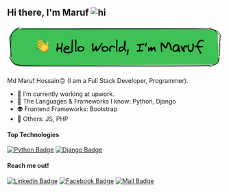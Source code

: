 ## Hi there, I'm Maruf <img src="https://user-images.githubusercontent.com/1303154/88677602-1635ba80-d120-11ea-84d8-d263ba5fc3c0.gif" width="28px" alt="hi">

![Thumbnail](https://github.com/mickeymaruf/mickeymaruf/blob/main/githubthumb.png)

Md Maruf Hossain🙃 (I am a Full Stack Developer, Programmer).

- 🌱 I’m currently working at upwork.
- 🧠 The Languages & Frameworks I know: Python, Django
- 👽 Frontend Frameworks: Bootstrap
- 💞️ Others: JS, PHP

#### Top Technologies
[![Python Badge](https://img.shields.io/badge/Python-3776AB?style=for-the-badge&logo=python&logoColor=white)](#) [![Django Badge](	https://img.shields.io/badge/Django-092E20?style=for-the-badge&logo=django&logoColor=white)](#)

#### Reach me out!

[![Linkedin Badge](https://img.shields.io/badge/LinkedIn-0077B5?style=for-the-badge&logo=linkedin&logoColor=white)](https://www.linkedin.com/in/mickeymaruf/) [![Facebook Badge](https://img.shields.io/badge/maruf-1877F2?style=for-the-badge&logo=facebook&logoColor=white)](https://www.facebook.com/mickeymaruf/) [![Mail Badge](	https://img.shields.io/badge/maruf-D14836?style=for-the-badge&logo=gmail&logoColor=white)](mailto:thegoldenpopo@gmail.com)
